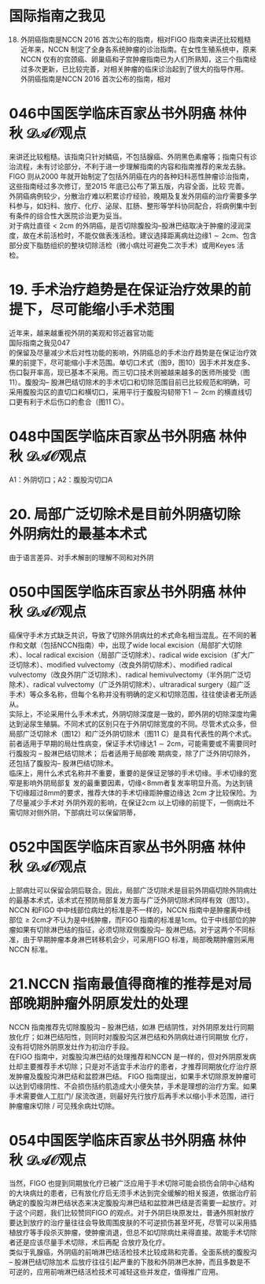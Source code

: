 # 国际指南之我见  
18. 外阴癌指南是NCCN 2016 首次公布的指南，相对FIGO 指南来讲还比较粗糙  
近年来，NCCN 制定了全身各系统肿瘤的诊治指南。在女性生殖系统中，原来NCCN 仅有的宫颈癌、卵巢癌和子宫肿瘤指南已为人们所熟知，这三个指南经过多次更新，已比较完善，对相关肿瘤的临床诊治起到了很大的指导作用。  
外阴癌指南是NCCN 2016 首次公布的指南，相对  
# 046中国医学临床百家丛书外阴癌  林仲秋  $\mathcal{D A O}$观点  
来讲还比较粗糙。该指南只针对鳞癌，不包括腺癌、外阴黑色素瘤等；指南只有诊治流程，未有讨论部分，不利于进一步理解指南的内容和指南推荐的来龙去脉。  
FIGO 则从2000 年就开始制定了包括外阴癌在内的各种妇科恶性肿瘤诊治指南，这些指南经过多次修订，至2015 年底已公布了第五版，内容全面，比较 完善。  
外阴癌病例较少，分散治疗难以积累诊疗经验，晚期及复发外阴癌的治疗需要多学科参与，如妇科、放疗、化疗、泌尿、肛肠、整形等学科协同配合，将病例集中到有条件的综合性大医院诊治更为妥当。  
对于病灶直径$<2\mathrm{cm}$ 的外阴癌，是否切除腹股沟–股淋巴结取决于肿瘤的浸润深度，故在术前活检时，不能仅做表浅活检。建议选择距离病灶边缘$1\sim2\mathrm{cm}$、包含部分皮下脂肪组织的整块切除活检（微小病灶可避免二次手术）或用Keyes 活检。  
# 19. 手术治疗趋势是在保证治疗效果的前提下，尽可能缩小手术范围  
近年来，越来越重视外阴的美观和邻近器官功能  
国际指南之我见047  
的保留及尽量减少术后对性功能的影响，外阴癌总的手术治疗趋势是在保证治疗效果的前提下，尽可能缩小手术范围。单切口术式（图9，图10）因手术并发症多、伤口裂开率高，现已基本不采用。而三切口技术则被越来越多的医师所接受（图11）。腹股沟– 股淋巴结切除术的手术切口和切除范围目前已比较规范和明确，可采用腹股沟区的直切口和横切口，采用平行于腹股沟韧带下$1\sim2\mathrm{cm}$ 的横直线切口更有利于术后伤口的愈合（图11 C）。  
# 048中国医学临床百家丛书外阴癌  林仲秋  $\mathcal{D A O}$观点  
A1：外阴切口；A2：腹股沟切口A  
# 20.  局部广泛切除术是目前外阴癌切除 外阴病灶的最基本术式  
由于语言差异、对手术解剖的理解不同和对外阴  
# 050中国医学临床百家丛书外阴癌  林仲秋  $\mathcal{D A O}$观点  
癌保守手术方式缺乏共识，导致了切除外阴病灶的术式命名相当混乱。在不同的著作和文献（包括NCCN指南）中，出现了wide local excision（局部扩大切除术）、local radical excision（局部广泛切除术）、radical wide excision（扩大广泛切除术）、modiﬁed vulvectomy（改良外阴切除术）、modiﬁed radical vulvectomy（改良外阴广泛切除术）、radical hemivulvectomy（半外阴广泛切除术）、radical vulvectomy（广泛外阴切除术）、ultraradical surgery（超广泛手术）等众多名称，但每个名称并没有明确的定义和切除范围，往往使读者无所适从。  
实际上，不论采用什么手术术式，外阴切除深度是一致的，即外阴的切除深度均需达到泌尿生殖膈。不同术式的区别只在于外阴切除宽度的不同。尽管术式众多，但局部广泛切除术（图12）和广泛外阴切除术（图11 C）是具有代表性的两个术式。前者适用于早期的局灶性病变，保证手术切缘达$1\sim2\mathrm{cm}$，可能需要或不需要同时行腹股沟 –  股淋巴结切除术； 后者适用于局部晚 期病变，除了广泛外阴切除外，还包括了腹股沟– 股淋巴结切除术。  
临床上，用什么术式名称并不重要，重要的是保证足够的手术切缘。手术切缘的宽窄是影响外阴局部复 发的最重要因素，切缘$\mathord{<\!8\mathrm{mm}}$者复发率明显升高。为达到镜下切缘超过$8\mathrm{mm}$的要求，推荐大体的手术切缘距肿瘤边缘达 $2\mathrm{cm}$  才比较保险。为了尽量减少手术对 外阴外观的影响，在保证2cm 以上切缘的前提下，一侧病灶不需切除对侧外阴，下部病灶可以保留阴蒂，  
# 052中国医学临床百家丛书外阴癌  林仲秋  $\mathcal{D A O}$观点  
上部病灶可以保留会阴后联合。因此，局部广泛切除术是目前外阴癌切除外阴病灶的最基本术式，该术式在预防局部复发方面与广泛外阴切除术同样有效（图13）。  
NCCN 和FIGO 中中线部位病灶的标准是不一样的，NCCN 指南中是肿瘤离中线部位$\geqslant2\mathrm{cm}$才不认为是中线肿瘤，而FIGO 指南的标准是$1\mathrm{cm}$。位于中线部位的肿瘤如果有切除淋巴结的指征，必须切除双侧腹股沟– 股淋巴结。对于这两个不同标准，由于早期肿瘤本身淋巴转移机会少，可采用FIGO 标准，局部晚期肿瘤则采用NCCN 标准。  
# 21.NCCN 指南最值得商榷的推荐是对局部晚期肿瘤外阴原发灶的处理  
NCCN  指南推荐先切除腹股沟 –  股淋巴结，如淋 巴结阴性，对外阴原发灶行同期放化疗；如淋巴结阳性，则同时对腹股沟区淋巴结和外阴病灶进行同期放 化疗，没有将切除外阴原发灶作为初治疗手段。  
在FIGO 指南中，对腹股沟淋巴结的处理推荐和NCCN 是一样的，但对外阴原发病灶却主要推荐手术切除；只是对不适宜手术治疗的患者，才推荐同期放化疗治疗原发肿瘤及腹股沟淋巴结和盆腔淋巴结。 FIGO 指南提出，如果手术切除原发肿瘤可以达到切缘阴性、不会损伤括约肌造成大小便失禁，手术是理想的治疗方案。如果手术需要做人工肛门/ 尿流改道，则最好先行放疗后再手术以缩小手术范围，进行肿瘤瘤床切除 / 可见残余病灶切除。  
# 054中国医学临床百家丛书外阴癌  林仲秋  $\mathcal{D A O}$观点  
当然，FIGO 也提到同期放化疗已被广泛应用于手术切除可能会损伤会阴中心结构的大块病灶的患者，已有放化疗后无须手术达到完全缓解的相关报道，依据治疗前确定的腹股沟淋巴结状态来决定腹股沟淋巴结和盆腔淋巴结是否需要一起放疗。对于这个问题，我们比较赞同FIGO 的观点。对于外阴巨块原发灶，普通外照射放疗要达到放疗的治疗量往往会导致周围皮肤的不可逆损伤甚至坏死，尽管可以采用插植放疗等手段杀灭肿瘤，使肿瘤消退，但总不如切除病灶来得直接。故能手术切除者还是应该尽量手术切除，术后再配 合放疗及化疗。  
类似于乳腺癌，外阴癌的前哨淋巴结活检技术比较成熟和完善。全面系统的腹股沟 –  股淋巴结切除加术 后放疗往往引起严重的下肢和外阴淋巴水肿，而且多数是不可逆的，应用前哨淋巴结活检技术可减轻这些并发症，值得推广应用。  